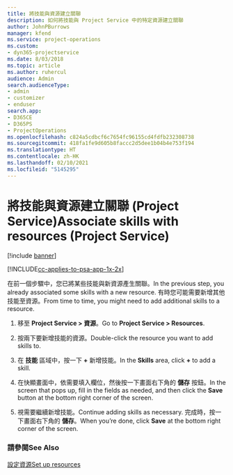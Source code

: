 ```yaml
---
title: 將技能與資源建立關聯
description: 如何將技能與 Project Service 中的特定資源建立關聯
author: JohnPBurrows
manager: kfend
ms.service: project-operations
ms.custom:
- dyn365-projectservice
ms.date: 8/03/2018
ms.topic: article
ms.author: ruhercul
audience: Admin
search.audienceType:
- admin
- customizer
- enduser
search.app:
- D365CE
- D365PS
- ProjectOperations
ms.openlocfilehash: c824a5cdbcf6c7654fc96155cd4fdfb232308738
ms.sourcegitcommit: 418fa1fe9d605b8faccc2d5dee1b04b4e753f194
ms.translationtype: HT
ms.contentlocale: zh-HK
ms.lasthandoff: 02/10/2021
ms.locfileid: "5145295"
---
```

# <a name="associate-skills-with-resources-project-service"></a><span data-ttu-id="63ee2-103">將技能與資源建立關聯 (Project Service)</span><span class="sxs-lookup"><span data-stu-id="63ee2-103">Associate skills with resources (Project Service)</span></span>

[!include [banner](../includes/psa-now-project-operations.md)]

[!INCLUDE[cc-applies-to-psa-app-1x-2x](../includes/cc-applies-to-psa-app-1x-2x.md)]

<span data-ttu-id="63ee2-104">在前一個步驟中，您已將某些技能與新資源產生關聯。</span><span class="sxs-lookup"><span data-stu-id="63ee2-104">In the previous step, you already associated some skills with  a new resource.</span></span> <span data-ttu-id="63ee2-105">有時您可能需要新增其他技能至資源。</span><span class="sxs-lookup"><span data-stu-id="63ee2-105">From time to time, you might need to add additional skills to a resource.</span></span>  
  
1.  <span data-ttu-id="63ee2-106">移至 **Project Service > 資源**。</span><span class="sxs-lookup"><span data-stu-id="63ee2-106">Go to **Project Service > Resources**.</span></span>  
  
2.  <span data-ttu-id="63ee2-107">按兩下要新增技能的資源。</span><span class="sxs-lookup"><span data-stu-id="63ee2-107">Double-click the resource you want to add skills to.</span></span>  
  
3.  <span data-ttu-id="63ee2-108">在 **技能** 區域中，按一下 **+** 新增技能。</span><span class="sxs-lookup"><span data-stu-id="63ee2-108">In the **Skills** area, click **+** to add a skill.</span></span>  
  
4.  <span data-ttu-id="63ee2-109">在快顯畫面中，依需要填入欄位，然後按一下畫面右下角的 **儲存** 按鈕。</span><span class="sxs-lookup"><span data-stu-id="63ee2-109">In the screen that pops up, fill in the fields as needed, and then click the **Save** button at the bottom right corner of the screen.</span></span>  
  
5.  <span data-ttu-id="63ee2-110">視需要繼續新增技能。</span><span class="sxs-lookup"><span data-stu-id="63ee2-110">Continue adding skills as necessary.</span></span> <span data-ttu-id="63ee2-111">完成時，按一下畫面右下角的 **儲存**。</span><span class="sxs-lookup"><span data-stu-id="63ee2-111">When you’re done, click **Save** at the bottom right corner of the screen.</span></span>  
  
### <a name="see-also"></a><span data-ttu-id="63ee2-112">請參閱</span><span class="sxs-lookup"><span data-stu-id="63ee2-112">See Also</span></span>  
 [<span data-ttu-id="63ee2-113">設定資源</span><span class="sxs-lookup"><span data-stu-id="63ee2-113">Set up resources</span></span>](../psa/set-up-resources.md)
